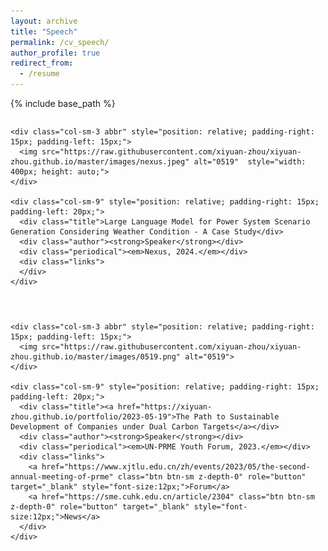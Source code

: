 ```yaml
---
layout: archive
title: "Speech"
permalink: /cv_speech/
author_profile: true
redirect_from:
  - /resume
---
```


{% include base_path %}

<style>
  /* 去除列表项的标号圆点 */
  li {
    list-style-type: none;
  }

  /* 添加列表项之间的上下间距 */
  li + li {
    margin-top: 2em; /* 两行的间距，你可以根据需要调整 */
  }
</style>

<li>
  <div class="pub-row" style="display: flex; align-items: center;">

    <div class="col-sm-3 abbr" style="position: relative; padding-right: 15px; padding-left: 15px;">
      <img src="https://raw.githubusercontent.com/xiyuan-zhou/xiyuan-zhou.github.io/master/images/nexus.jpeg" alt="0519"  style="width: 400px; height: auto;">
    </div>

    <div class="col-sm-9" style="position: relative; padding-right: 15px; padding-left: 20px;">
      <div class="title">Large Language Model for Power System Scenario Generation Considering Weather Condition - A Case Study</div>
      <div class="author"><strong>Speaker</strong></div>
      <div class="periodical"><em>Nexus, 2024.</em></div>
      <div class="links">
      </div>
    </div>
  </div>
</li>


<li>
  <div class="pub-row" style="display: flex; align-items: center;">

    <div class="col-sm-3 abbr" style="position: relative; padding-right: 15px; padding-left: 15px;">
      <img src="https://raw.githubusercontent.com/xiyuan-zhou/xiyuan-zhou.github.io/master/images/0519.png" alt="0519">
    </div>

    <div class="col-sm-9" style="position: relative; padding-right: 15px; padding-left: 20px;">
      <div class="title"><a href="https://xiyuan-zhou.github.io/portfolio/2023-05-19">The Path to Sustainable Development of Companies under Dual Carbon Targets</a></div>
      <div class="author"><strong>Speaker</strong></div>
      <div class="periodical"><em>UN-PRME Youth Forum, 2023.</em></div>
      <div class="links">
        <a href="https://www.xjtlu.edu.cn/zh/events/2023/05/the-second-annual-meeting-of-prme" class="btn btn-sm z-depth-0" role="button" target="_blank" style="font-size:12px;">Forum</a>
        <a href="https://sme.cuhk.edu.cn/article/2304" class="btn btn-sm z-depth-0" role="button" target="_blank" style="font-size:12px;">News</a>
      </div>
    </div>
  </div>
</li>

